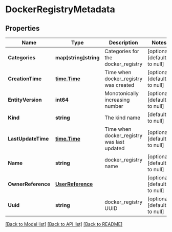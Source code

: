 # DockerRegistryMetadata

## Properties
Name | Type | Description | Notes
------------ | ------------- | ------------- | -------------
**Categories** | **map[string]string** | Categories for the docker_registry | [optional] [default to null]
**CreationTime** | [**time.Time**](time.Time.md) | Time when docker_registry was created | [optional] [default to null]
**EntityVersion** | **int64** | Monotonically increasing number | [optional] [default to null]
**Kind** | **string** | The kind name | [default to null]
**LastUpdateTime** | [**time.Time**](time.Time.md) | Time when docker_registry was last updated | [optional] [default to null]
**Name** | **string** | docker_registry name | [optional] [default to null]
**OwnerReference** | [**UserReference**](user_reference.md) |  | [optional] [default to null]
**Uuid** | **string** | docker_registry UUID | [optional] [default to null]

[[Back to Model list]](../README.md#documentation-for-models) [[Back to API list]](../README.md#documentation-for-api-endpoints) [[Back to README]](../README.md)


